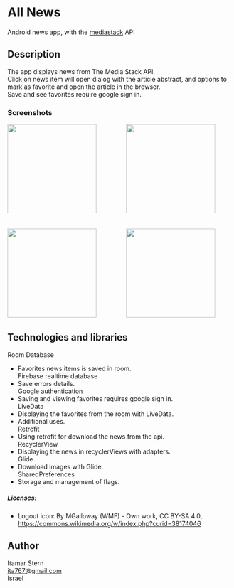 # All News
Android news app, with the <a href="https://mediastack.com">mediastack</a> API

## Description
The app displays news from The Media Stack API.<br/>
Click on news item will open dialog with the article abstract, and options to mark as favorite and open the article in the browser.<br/>
Save and see favorites require google sign in.<br/>

### Screenshots
<pre>
<img src="https://github.com/ItamarSter/news/tree/main/screenshots/screens1.jpeg" width="200" />        <img src="https://github.com/ItamarSter/news/tree/main/screenshots/screens2.jpeg" width="200" />        <img src="https://github.com/ItamarSter/news/tree/main/screenshots/screens3.jpeg" width="200" />
<br/>
<img src="https://github.com/ItamarSter/news/tree/main/screenshots/screens4.jpeg" width="200" />        <img src="https://github.com/ItamarSter/news/tree/main/screenshots/screens5.jpeg" width="200" />        <img src="https://github.com/ItamarSter/news/tree/main/screenshots/screens6.jpeg" width="200" />
</pre>

## Technologies and libraries
Room Database
- Favorites news items is saved in room.<br/>
Firebase realtime database
- Save errors details.<br/>
Google authentication
- Saving and viewing favorites requires google sign in.<br/>
LiveData
- Displaying the favorites from the room with LiveData.
- Additional uses.<br/>
Retrofit
- Using retrofit for download the news from the api.<br/>
RecyclerView
- Displaying the news in recyclerViews with adapters.<br/>
Glide
- Download images with Glide.<br/>
SharedPreferences
- Storage and management of flags.<br/>
##### Licenses:
- Logout icon: By MGalloway (WMF) - Own work, CC BY-SA 4.0, https://commons.wikimedia.org/w/index.php?curid=38174046

## Author
Itamar Stern<br/>
ita767@gmail.com<br/>
Israel
